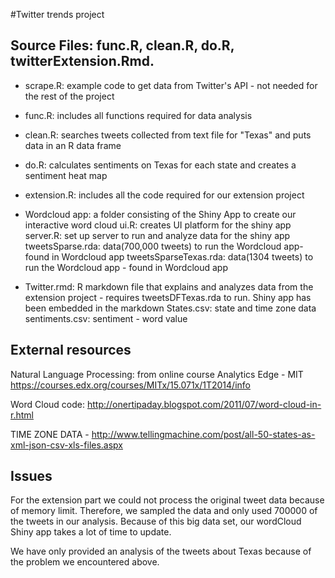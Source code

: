                                                
#Twitter trends project


## Source Files: func.R, clean.R, do.R, twitterExtension.Rmd.

* scrape.R: example code to get data from Twitter's API - not needed for the rest of the project
* func.R: includes all functions required for data analysis
* clean.R: searches tweets collected from text file for "Texas" and puts data in an R data frame
* do.R: calculates sentiments on Texas for each state and creates a sentiment heat map
* extension.R: includes all the code required for our extension project 
* Wordcloud app: a folder consisting of the Shiny App to create our interactive word cloud
	ui.R: creates UI platform for the shiny app
	server.R: set up server to run and analyze data for the shiny app
	tweetsSparse.rda: data(700,000 tweets) to run the Wordcloud app- found in Wordcloud app
	tweetsSparseTexas.rda: data(1304 tweets) to run the Wordcloud app - found in Wordcloud app

* Twitter.rmd: R markdown file that explains and analyzes data from the extension project - requires tweetsDFTexas.rda to run. Shiny app has been embedded in the markdown
States.csv: state and time zone data
sentiments.csv: sentiment - word value


##  External resources                       

Natural Language Processing: from online course Analytics Edge - MIT 
https://courses.edx.org/courses/MITx/15.071x/1T2014/info

Word Cloud code: http://onertipaday.blogspot.com/2011/07/word-cloud-in-r.html

TIME ZONE DATA - http://www.tellingmachine.com/post/all-50-states-as-xml-json-csv-xls-files.aspx

## Issues 

For the extension part we could not process the original tweet data because of memory limit.
Therefore, we sampled the data and only used 700000 of the tweets in our analysis.
Because of this big data set, our wordCloud Shiny app takes a lot of time to update.

We have only provided an analysis of the tweets about Texas because of the problem we encountered above.


 